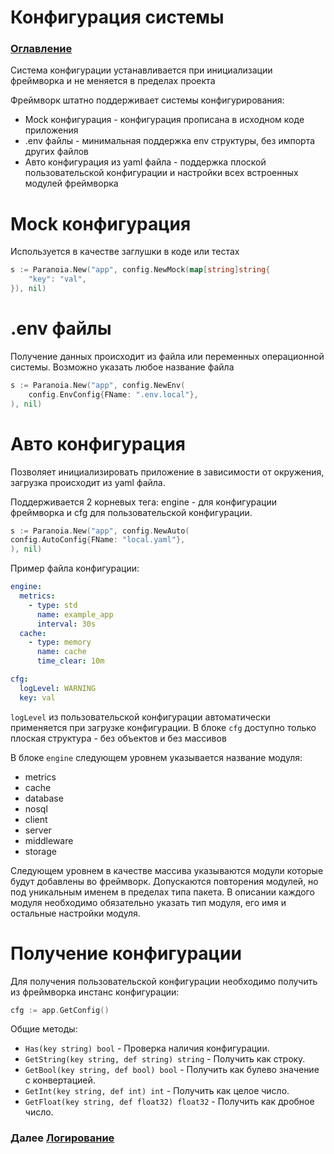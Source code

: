 # Конфигурация системы

### [Оглавление](./index.md)

Система конфигурации устанавливается при инициализации фреймворка и не меняется в пределах проекта

Фреймворк штатно поддерживает системы конфигурирования:
- Mock конфигурация - конфигурация прописана в исходном коде приложения
- .env файлы - минимальная поддержка env структуры, без импорта других файлов
- Авто конфигурация из yaml файла - поддержка плоской пользовательской конфигурации и настройки всех встроенных модулей фреймворка

# Mock конфигурация

Используется в качестве заглушки в коде или тестах

```go
s := Paranoia.New("app", config.NewMock(map[string]string{
	"key": "val",
}), nil)
```

# .env файлы

Получение данных происходит из файла или переменных операционной системы. Возможно указать любое название файла

```go
s := Paranoia.New("app", config.NewEnv(
	config.EnvConfig{FName: ".env.local"},
), nil)
```

# Авто конфигурация

Позволяет инициализировать приложение в зависимости от окружения, загрузка происходит из yaml файла. 

Поддерживается 2 корневых тега: engine - для конфигурации фреймворка и cfg для пользовательской конфигурации.

```go
s := Paranoia.New("app", config.NewAuto(
config.AutoConfig{FName: "local.yaml"},
), nil)
```

Пример файла конфигурации:

```yaml
engine:
  metrics:
    - type: std
      name: example_app
      interval: 30s
  cache:
    - type: memory
      name: cache
      time_clear: 10m

cfg:
  logLevel: WARNING
  key: val
```

`logLevel` из пользовательской конфигурации автоматически применяется при загрузке конфигурации. В блоке `cfg` доступно только плоская структура - без объектов и без массивов

В блоке `engine` следующем уровнем указывается название модуля:
- metrics
- cache
- database
- nosql
- client
- server
- middleware
- storage

Следующем уровнем в качестве массива указываются модули которые будут добавлены во фреймворк. Допускаются повторения модулей, но под уникальным именем в пределах типа пакета.
В описании каждого модуля необходимо обязательно указать тип модуля, его имя и остальные настройки модуля.

# Получение конфигурации

Для получения пользовательской конфигурации необходимо получить из фреймворка инстанс конфигурации:

```go
cfg := app.GetConfig()
```

Общие методы:

- `Has(key string) bool` - Проверка наличия конфигурации.
- `GetString(key string, def string) string` - Получить как строку.
- `GetBool(key string, def bool) bool` - Получить как булево значение с конвертацией.
- `GetInt(key string, def int) int` - Получить как целое число.
- `GetFloat(key string, def float32) float32` - Получить как дробное число.

### Далее [Логирование](./logger.md)